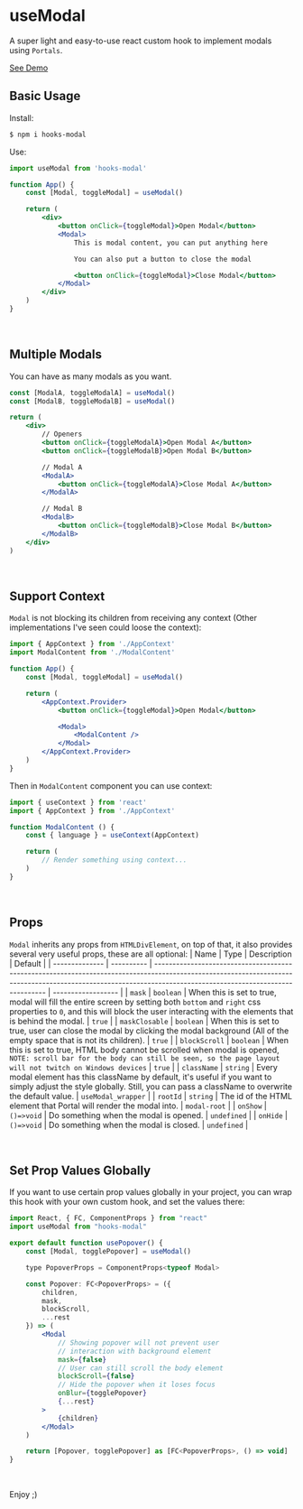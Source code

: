 # useModal
A super light and easy-to-use react custom hook to implement modals using `Portals`.
&nbsp;&nbsp;

[See Demo](https://codesandbox.io/s/hooks-modal-demo-rclqu1?file=/src/App.tsx)
&nbsp;

## Basic Usage
Install:
```bash
$ npm i hooks-modal
```
Use:
```jsx
import useModal from 'hooks-modal'

function App() {
    const [Modal, toggleModal] = useModal()

    return (
        <div>
            <button onClick={toggleModal}>Open Modal</button>
            <Modal>
                This is modal content, you can put anything here

                You can also put a button to close the modal

                <button onClick={toggleModal}>Close Modal</button>
            </Modal>
        </div>
    )
}
```
&nbsp;

## Multiple Modals
You can have as many modals as you want.
```jsx
const [ModalA, toggleModalA] = useModal()
const [ModalB, toggleModalB] = useModal()

return (
    <div>
        // Openers
        <button onClick={toggleModalA}>Open Modal A</button>
        <button onClick={toggleModalB}>Open Modal B</button>

        // Modal A
        <ModalA>
            <button onClick={toggleModalA}>Close Modal A</button>
        </ModalA>

        // Modal B
        <ModalB>
            <button onClick={toggleModalB}>Close Modal B</button>
        </ModalB>
    </div>
)
```
&nbsp;

## Support Context
`Modal` is not blocking its children from receiving any context (Other implementations I've seen could loose the context):
```jsx
import { AppContext } from './AppContext'
import ModalContent from './ModalContent'

function App() {
    const [Modal, toggleModal] = useModal()

    return (
        <AppContext.Provider>
            <button onClick={toggleModal}>Open Modal</button>

            <Modal>
                <ModalContent />
            </Modal>
        </AppContext.Provider>
    )
}
```
Then in `ModalContent` component you can use context:
```jsx
import { useContext } from 'react'
import { AppContext } from './AppContext'

function ModalContent () {
    const { language } = useContext(AppContext)

    return (
        // Render something using context...
    )
}
```
&nbsp;

## Props
`Modal` inherits any props from `HTMLDivElement`, on top of that, it also provides several very useful props, these are all optional:
| Name           | Type       | Description                                                                                                                                                                                                  | Default            |
| -------------- | ---------- | ------------------------------------------------------------------------------------------------------------------------------------------------------------------------------------------------------------ | ------------------ |
| `mask`         | `boolean`  | When this is set to true, modal will fill the entire screen by setting both `bottom` and `right` css properties to `0`, and this will block the user interacting with the elements that is behind the modal. | `true`             |
| `maskClosable` | `boolean`  | When this is set to true, user can close the modal by clicking the modal background (All of the empty space that is not its children).                                                                       | `true`             |
| `blockScroll`  | `boolean`  | When this is set to true, HTML body cannot be scrolled when modal is opened, `NOTE: scroll bar for the body can still be seen, so the page layout will not twitch on Windows devices`                        | `true`             |
| `className`    | `string`   | Every modal element has this className by default, it's useful if you want to simply adjust the style globally. Still, you can pass a className to overwrite the default value.                              | `useModal_wrapper` |
| `rootId`       | `string`   | The id of the HTML element that Portal will render the modal into.                                                                                                                                           | `modal-root`       |
| `onShow`       | `()=>void` | Do something when the modal is opened.                                                                                                                                                                       | `undefined`        |
| `onHide`       | `()=>void` | Do something when the modal is closed.                                                                                                                                                                       | `undefined`        |

&nbsp;

## Set Prop Values Globally
If you want to use certain prop values globally in your project, you can wrap this hook with your own custom hook, and set the values there:
```jsx
import React, { FC, ComponentProps } from "react"
import useModal from "hooks-modal"

export default function usePopover() {
    const [Modal, togglePopover] = useModal()

    type PopoverProps = ComponentProps<typeof Modal>

    const Popover: FC<PopoverProps> = ({
        children,
        mask,
        blockScroll,
        ...rest 
    }) => (
        <Modal
            // Showing popover will not prevent user
            // interaction with background element
            mask={false}
            // User can still scroll the body element
            blockScroll={false}
            // Hide the popover when it loses focus
            onBlur={togglePopover}
            {...rest}
        >
            {children}
        </Modal>
    )

    return [Popover, togglePopover] as [FC<PopoverProps>, () => void]
}
```
&nbsp;

Enjoy ;)
